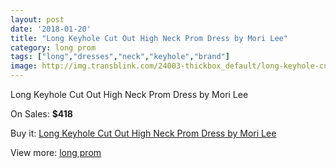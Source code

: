 ```yaml
---
layout: post
date: '2018-01-20'
title: "Long Keyhole Cut Out High Neck Prom Dress by Mori Lee"
category: long prom
tags: ["long","dresses","neck","keyhole","brand"]
image: http://img.transblink.com/24003-thickbox_default/long-keyhole-cut-out-high-neck-prom-dress-by-mori-lee.jpg
---
```

Long Keyhole Cut Out High Neck Prom Dress by Mori Lee

On Sales: **$418**
<a href="https://www.transblink.com/en/long-prom/7612-long-keyhole-cut-out-high-neck-prom-dress-by-mori-lee.html"><amp-img layout="responsive" width="600" height="600" src="//img.transblink.com/24003-thickbox_default/long-keyhole-cut-out-high-neck-prom-dress-by-mori-lee.jpg" alt="Long Keyhole Cut Out High Neck Prom Dress by Mori Lee 0" /></a>
<a href="https://www.transblink.com/en/long-prom/7612-long-keyhole-cut-out-high-neck-prom-dress-by-mori-lee.html"><amp-img layout="responsive" width="600" height="600" src="//img.transblink.com/24006-thickbox_default/long-keyhole-cut-out-high-neck-prom-dress-by-mori-lee.jpg" alt="Long Keyhole Cut Out High Neck Prom Dress by Mori Lee 1" /></a>
<a href="https://www.transblink.com/en/long-prom/7612-long-keyhole-cut-out-high-neck-prom-dress-by-mori-lee.html"><amp-img layout="responsive" width="600" height="600" src="//img.transblink.com/24005-thickbox_default/long-keyhole-cut-out-high-neck-prom-dress-by-mori-lee.jpg" alt="Long Keyhole Cut Out High Neck Prom Dress by Mori Lee 2" /></a>
<a href="https://www.transblink.com/en/long-prom/7612-long-keyhole-cut-out-high-neck-prom-dress-by-mori-lee.html"><amp-img layout="responsive" width="600" height="600" src="//img.transblink.com/24004-thickbox_default/long-keyhole-cut-out-high-neck-prom-dress-by-mori-lee.jpg" alt="Long Keyhole Cut Out High Neck Prom Dress by Mori Lee 3" /></a>

Buy it: [Long Keyhole Cut Out High Neck Prom Dress by Mori Lee](https://www.transblink.com/en/long-prom/7612-long-keyhole-cut-out-high-neck-prom-dress-by-mori-lee.html "Long Keyhole Cut Out High Neck Prom Dress by Mori Lee")

View more: [long prom](https://www.transblink.com/en/58-long-prom "long prom")